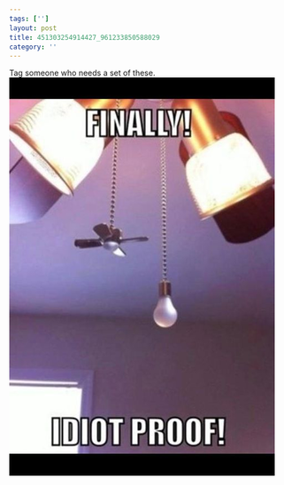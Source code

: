 ```yaml
---
tags: ['']
layout: post
title: 451303254914427_961233850588029
category: ''
---
```

Tag someone who needs a set of these.
![451303254914427_961233850588029](/uploads/2015-5-27-451303254914427_961233850588029.jpg)
